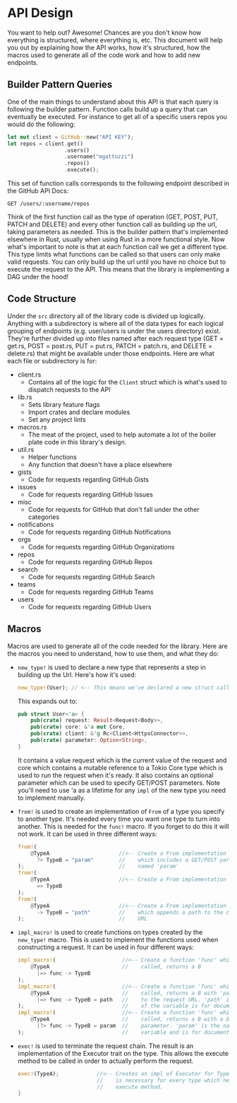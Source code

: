 # API Design
You want to help out? Awesome! Chances are you don't know how everything is
structured, where everything is, etc. This document will help you out by
explaining how the API works, how it's structured, how the macros used to generate
all of the code work and how to add new endpoints.

## Builder Pattern Queries
One of the main things to understand about this API is that each query is
following the builder pattern. Function calls build up a query that can
eventually be executed. For instance to get all of a specific users repos you
would do the following:

```rust
let mut client = GitHub::new("API KEY");
let repos = client.get()
                  .users()
                  .username("mgattozzi")
                  .repos()
                  .execute();
```

This set of function calls corresponds to the following endpoint described in
the GitHub API Docs:

```
GET /users/:username/repos
```

Think of the first function call as the type of operation (GET, POST, PUT, PATCH
and DELETE) and every other function call as building up the url, taking
parameters as needed. This is the builder pattern that's implemented elsewhere
in Rust, usually when using Rust in a more functional style. Now what's
important to note is that at each function call we get a different type. This
type limits what functions can be called so that users can only make valid
requests. You can only build up the url until you have no choice but to execute
the request to the API. This means that the library is implementing a DAG under
the hood!

## Code Structure
Under the `src` directory all of the library code is divided up logically.
Anything with a subdirectory is where all of the data types for each logical
grouping of endpoints (e.g. user/users is under the users directory) exist.
They're further divided up into files named after each request type (GET
= get.rs, POST = post.rs, PUT = put.rs, PATCH = patch.rs, and DELETE
= delete.rs) that might be available under those endpoints. Here are what each
file or subdirectory is for:

- client.rs
  - Contains all of the logic for the `Client` struct which is what's used to
    dispatch requests to the API
- lib.rs
  - Sets library feature flags
  - Import crates and declare modules
  - Set any project lints
- macros.rs
  - The meat of the project, used to help automate a lot of the boiler plate
    code in this library's design.
- util.rs
  - Helper functions
  - Any function that doesn't have a place elsewhere
- gists
  - Code for requests regarding GitHub Gists
- issues
  - Code for requests regarding GitHub Issues
- misc
  - Code for requests for GitHub that don't fall under the other categories
- notifications
  - Code for requests regarding GitHub Notifications
- orgs
  - Code for requests regarding GitHub Organizations
- repos
  - Code for requests regarding GitHub Repos
- search
  - Code for requests regarding GitHub Search
- teams
  - Code for requests regarding GitHub Teams
- users
  - Code for requests regarding GitHub Users

## Macros
Macros are used to generate all of the code needed for the library. Here are the
macros you need to understand, how to use them, and what they do:

- `new_type!` is used to declare a new type that represents a step in building
  up the Url. Here's how it's used:

  ```rust
  new_type!(User); // <-- This means we've declared a new struct called User
  ```

  This expands out to:

  ```rust
  pub struct User<'a> {
      pub(crate) request: Result<Request<Body>>,
      pub(crate) core: &'a mut Core,
      pub(crate) client: &'g Rc<Client<HttpsConnector>>,
      pub(crate) parameter: Option<String>,
  }
  ```

  It contains a value request which is the current value of the request and core
  which contains a mutable reference to a Tokio Core type which is used to run
  the request when it's ready. It also contains an optional parameter which can
  be used to specify GET/POST parameters. Note you'll need to use 'a as a
  lifetime for any `impl` of the new type you need to implement manually.

- `from!` is used to create an implementation of `From` of a type you specify to
  another type. It's needed every time you want one type to turn into another.
  This is needed for the `func!` macro. If you forget to do this it will not
  work. It can be used in three different ways:

  ```rust
  from!(
      @TypeA                      //<-- Create a From implementation from A to B
        ?> TypeB = "param"        //    which includes a GET/POST parameter
  );                              //    named 'param'
  from!(
      @TypeA                      //<-- Create a From implementation from A to B
        => TypeB
  );
  from!(
      @TypeA                      //<-- Create a From implementation from A to B
        -> TypeB = "path"         //    which appends a path to the constructed
  );                              //    URL
  ```

- `impl_macro!` is used to create functions on types created by the `new_type!`
  macro. This is used to implement the functions used when constructing a
  request. It can be used in four different ways:

  ```rust
  impl_macro!(                     //<-- Create a function 'func' which, when
      @TypeA                       //    called, returns a B
        |=> func -> TypeB
  );
  impl_macro!(                     //<-- Create a function 'func' which, when
      @TypeA                       //    called, returns a B with 'path' added
        |=> func -> TypeB = path   //    to the request URL. 'path' is the name
  );                               //    of the variable is for documentation
  impl_macro!(                     //<-- Create a function 'func' which, when
      @TypeA                       //    called, returns a B with a GET/POST
        |?> func -> TypeB = param  //    parameter. 'param' is the name of the
  );                               //    variable and is for documentation
  ```

- `exec!` is used to terminate the request chain. The result is an
  implementation of the Executor trait on the type. This allows the execute
  method to be called in order to actually perform the request.

  ```rust
  exec!(TypeA);            //<-- Creates an impl of Executor for Type A. This
                           //    is necessary for every type which needs an
                           //    execute method.
  }
  ```
